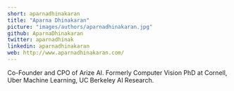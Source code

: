 ```yaml
---
short: aparnadhinakaran
title: "Aparna Dhinakaran"
picture: "images/authors/aparnadhinakaran.jpg"
github: AparnaDhinakaran
twitter: aparnadhinak
linkedin: aparnadhinakaran
web: http://www.aparnadhinakaran.com/
---
```


Co-Founder and CPO of Arize AI. Formerly Computer Vision PhD at Cornell, Uber Machine Learning, UC Berkeley AI Research.